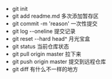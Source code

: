 - git init
- git add readme.md 多次添加暂存区
- git commit -m 'reason' 一次性提交
- git log --oneline 提交记录
- git reset --hard head^ 月光宝盒
- git status 当前仓库状态
- git pull origin master 拉下来
- git push origin master 提交到远程仓库
- git diff 有什么不一样的地方